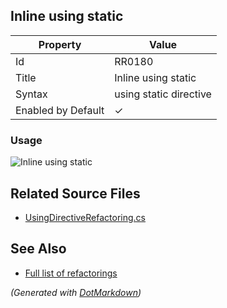 ## Inline using static

| Property           | Value                  |
| ------------------ | ---------------------- |
| Id                 | RR0180                 |
| Title              | Inline using static    |
| Syntax             | using static directive |
| Enabled by Default | &#x2713;               |

### Usage

![Inline using static](../../images/refactorings/InlineUsingStatic.png)

## Related Source Files

* [UsingDirectiveRefactoring.cs](../../src/Refactorings/CSharp/Refactorings/UsingDirectiveRefactoring.cs)

## See Also

* [Full list of refactorings](Refactorings.md)

*\(Generated with [DotMarkdown](http://github.com/JosefPihrt/DotMarkdown)\)*